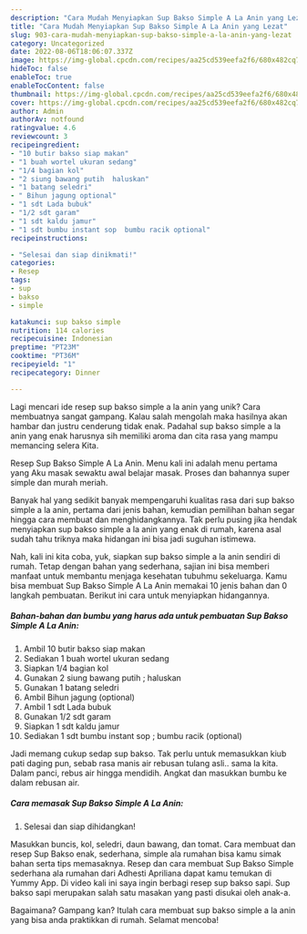 ```yaml
---
description: "Cara Mudah Menyiapkan Sup Bakso Simple A La Anin yang Lezat"
title: "Cara Mudah Menyiapkan Sup Bakso Simple A La Anin yang Lezat"
slug: 903-cara-mudah-menyiapkan-sup-bakso-simple-a-la-anin-yang-lezat
category: Uncategorized
date: 2022-08-06T18:06:07.337Z
image: https://img-global.cpcdn.com/recipes/aa25cd539eefa2f6/680x482cq70/sup-bakso-simple-a-la-anin-foto-resep-utama.jpg
hideToc: false
enableToc: true
enableTocContent: false
thumbnail: https://img-global.cpcdn.com/recipes/aa25cd539eefa2f6/680x482cq70/sup-bakso-simple-a-la-anin-foto-resep-utama.jpg
cover: https://img-global.cpcdn.com/recipes/aa25cd539eefa2f6/680x482cq70/sup-bakso-simple-a-la-anin-foto-resep-utama.jpg
author: Admin
authorAv: notfound
ratingvalue: 4.6
reviewcount: 3
recipeingredient:
- "10 butir bakso siap makan"
- "1 buah wortel ukuran sedang"
- "1/4 bagian kol"
- "2 siung bawang putih  haluskan"
- "1 batang seledri"
- " Bihun jagung optional"
- "1 sdt Lada bubuk"
- "1/2 sdt garam"
- "1 sdt kaldu jamur"
- "1 sdt bumbu instant sop  bumbu racik optional"
recipeinstructions:

- "Selesai dan siap dinikmati!"
categories:
- Resep
tags:
- sup
- bakso
- simple

katakunci: sup bakso simple 
nutrition: 114 calories
recipecuisine: Indonesian
preptime: "PT23M"
cooktime: "PT36M"
recipeyield: "1"
recipecategory: Dinner

---
```





Lagi mencari ide resep sup bakso simple a la anin yang unik? Cara membuatnya sangat gampang. Kalau salah mengolah maka hasilnya akan hambar dan justru cenderung tidak enak. Padahal sup bakso simple a la anin yang enak harusnya sih memiliki aroma dan cita rasa yang mampu memancing selera Kita.





Resep Sup Bakso Simple A La Anin. Menu kali ini adalah menu pertama yang Aku masak sewaktu awal belajar masak. Proses dan bahannya super simple dan murah meriah.

Banyak hal yang sedikit banyak mempengaruhi kualitas rasa dari sup bakso simple a la anin, pertama dari jenis bahan, kemudian pemilihan bahan segar hingga cara membuat dan menghidangkannya. Tak perlu pusing jika hendak menyiapkan sup bakso simple a la anin yang enak di rumah, karena asal sudah tahu triknya maka hidangan ini bisa jadi suguhan istimewa.






Nah, kali ini kita coba, yuk, siapkan sup bakso simple a la anin sendiri di rumah. Tetap dengan bahan yang sederhana, sajian ini bisa memberi manfaat untuk membantu menjaga kesehatan tubuhmu sekeluarga. Kamu bisa membuat Sup Bakso Simple A La Anin memakai 10 jenis bahan dan 0 langkah pembuatan. Berikut ini cara untuk menyiapkan hidangannya.

<!--inarticleads1-->

##### Bahan-bahan dan bumbu yang harus ada untuk pembuatan Sup Bakso Simple A La Anin:

1. Ambil 10 butir bakso siap makan
1. Sediakan 1 buah wortel ukuran sedang
1. Siapkan 1/4 bagian kol
1. Gunakan 2 siung bawang putih ; haluskan
1. Gunakan 1 batang seledri
1. Ambil  Bihun jagung (optional)
1. Ambil 1 sdt Lada bubuk
1. Gunakan 1/2 sdt garam
1. Siapkan 1 sdt kaldu jamur
1. Sediakan 1 sdt bumbu instant sop ; bumbu racik (optional)


Jadi memang cukup sedap sup bakso. Tak perlu untuk memasukkan kiub pati daging pun, sebab rasa manis air rebusan tulang asli.. sama la kita. Dalam panci, rebus air hingga mendidih. Angkat dan masukkan bumbu ke dalam rebusan air. 

<!--inarticleads2-->

##### Cara memasak Sup Bakso Simple A La Anin:


1. Selesai dan siap dihidangkan!

Masukkan buncis, kol, seledri, daun bawang, dan tomat. Cara membuat dan resep Sup Bakso enak, sederhana, simple ala rumahan bisa kamu simak bahan serta tips memasaknya. Resep dan cara membuat Sup Bakso Simple sederhana ala rumahan dari Adhesti Apriliana dapat kamu temukan di Yummy App. Di video kali ini saya ingin berbagi resep sup bakso sapi. Sup bakso sapi merupakan salah satu masakan yang pasti disukai oleh anak-a. 

Bagaimana? Gampang kan? Itulah cara membuat sup bakso simple a la anin yang bisa anda praktikkan di rumah. Selamat mencoba!

